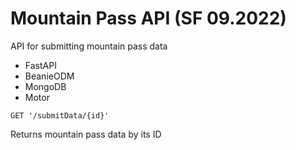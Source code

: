 # Mountain Pass API (SF 09.2022)

API for submitting mountain pass data

* FastAPI
* BeanieODM
* MongoDB
* Motor

`GET '/submitData/{id}'`

Returns mountain pass data by its ID
